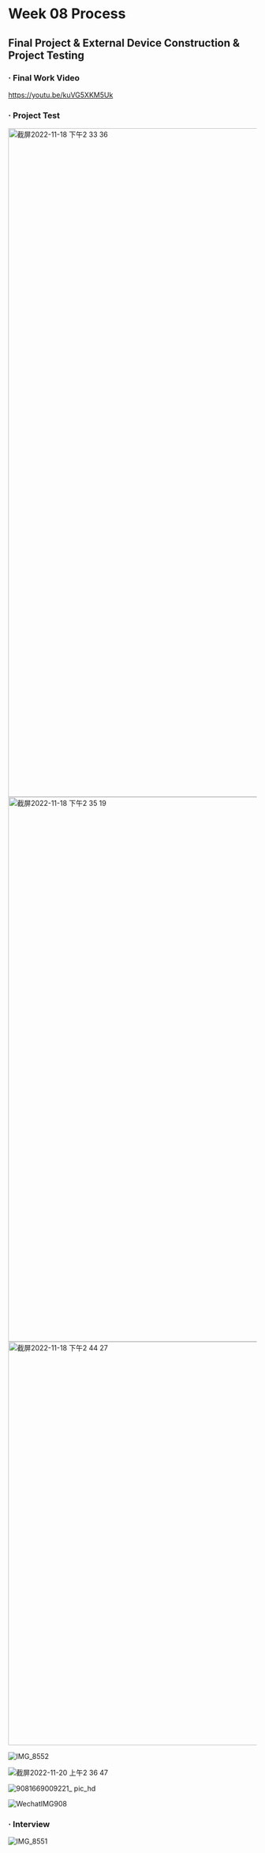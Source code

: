 # Week 08 Process
## Final Project & External Device Construction & Project Testing

### · Final Work Video

https://youtu.be/kuVG5XKM5Uk

### · Project Test


<img width="1354" alt="截屏2022-11-18 下午2 33 36" src="https://user-images.githubusercontent.com/92034503/203694514-97d827d5-804c-44e9-bd3b-68b522e04f1e.png">

<img width="1103" alt="截屏2022-11-18 下午2 35 19" src="https://user-images.githubusercontent.com/92034503/203694520-aa091dfd-9ee3-48f8-a98a-c521a7c4254f.png">
<img width="817" alt="截屏2022-11-18 下午2 44 27" src="https://user-images.githubusercontent.com/92034503/203694532-f851232b-7474-4f42-a43f-d4cdaf909a9c.png">

![IMG_8552](https://user-images.githubusercontent.com/92034503/203694577-3459b909-939d-4d26-895c-76f120d55dfa.jpg)

![截屏2022-11-20 上午2 36 47](https://user-images.githubusercontent.com/92034503/203694588-83b34a8e-cc67-4ab7-a8a6-67075d6beedf.png)


![9081669009221_ pic_hd](https://user-images.githubusercontent.com/92034503/203695666-eae90f99-50c7-476e-9f07-24148fb07269.jpg)

![WechatIMG908](https://user-images.githubusercontent.com/92034503/203695793-15b41ecd-920c-4a15-96b4-a8c10ff8d361.jpeg)


### · Interview

![IMG_8551](https://user-images.githubusercontent.com/92034503/203694600-e23455a9-6f6a-451d-a23f-62514645b0ae.jpg)



